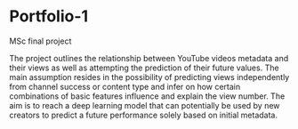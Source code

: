 # Portfolio-1
MSc final project

The project outlines the relationship between YouTube videos metadata and their views as well as attempting the prediction of their future values. The main assumption resides in the possibility of predicting views independently from channel success or content type and infer on how certain combinations of basic features influence and explain the view number. The aim is to reach a deep learning model that can potentially be used by new creators to predict a future performance solely based on initial metadata.
